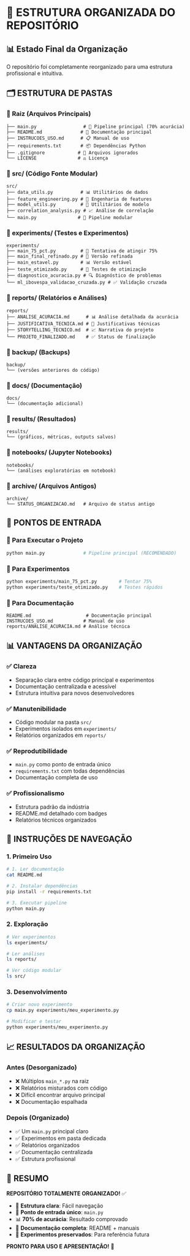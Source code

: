 # 📁 ESTRUTURA ORGANIZADA DO REPOSITÓRIO

## 📊 Estado Final da Organização

O repositório foi completamente reorganizado para uma estrutura profissional e intuitiva.

## 🗂️ ESTRUTURA DE PASTAS

### **📂 Raiz (Arquivos Principais)**
```
├── main.py                 # 🎯 Pipeline principal (70% acurácia)
├── README.md              # 📖 Documentação principal  
├── INSTRUCOES_USO.md      # 📋 Manual de uso
├── requirements.txt       # 📦 Dependências Python
├── .gitignore            # 🚫 Arquivos ignorados
└── LICENSE               # ⚖️ Licença
```

### **📂 src/ (Código Fonte Modular)**
```
src/
├── data_utils.py          # 📊 Utilitários de dados
├── feature_engineering.py # 🔧 Engenharia de features
├── model_utils.py         # 🤖 Utilitários de modelo
├── correlation_analysis.py # 📈 Análise de correlação
└── main.py               # 🎯 Pipeline modular
```

### **📂 experiments/ (Testes e Experimentos)**
```
experiments/
├── main_75_pct.py         # 🎯 Tentativa de atingir 75%
├── main_final_refinado.py # 🔧 Versão refinada
├── main_estavel.py        # 📊 Versão estável
├── teste_otimizado.py     # 🧪 Testes de otimização
├── diagnostico_acuracia.py # 🔍 Diagnóstico de problemas
└── ml_ibovespa_validacao_cruzada.py # ✅ Validação cruzada
```

### **📂 reports/ (Relatórios e Análises)**
```
reports/
├── ANALISE_ACURACIA.md      # 📊 Análise detalhada da acurácia
├── JUSTIFICATIVA_TECNICA.md # 🔧 Justificativas técnicas
├── STORYTELLING_TECNICO.md  # 📈 Narrativa do projeto
└── PROJETO_FINALIZADO.md    # ✅ Status de finalização
```

### **📂 backup/ (Backups)**
```
backup/
└── (versões anteriores do código)
```

### **📂 docs/ (Documentação)**
```
docs/
└── (documentação adicional)
```

### **📂 results/ (Resultados)**
```
results/
└── (gráficos, métricas, outputs salvos)
```

### **📂 notebooks/ (Jupyter Notebooks)**
```
notebooks/
└── (análises exploratórias em notebook)
```

### **📂 archive/ (Arquivos Antigos)**
```
archive/
└── STATUS_ORGANIZACAO.md   # Arquivo de status antigo
```

## 🎯 PONTOS DE ENTRADA

### **🚀 Para Executar o Projeto**
```bash
python main.py              # Pipeline principal (RECOMENDADO)
```

### **🧪 Para Experimentos**
```bash
python experiments/main_75_pct.py        # Tentar 75%
python experiments/teste_otimizado.py    # Testes rápidos
```

### **📖 Para Documentação**
```
README.md                    # Documentação principal
INSTRUCOES_USO.md           # Manual de uso
reports/ANALISE_ACURACIA.md # Análise técnica
```

## 📊 VANTAGENS DA ORGANIZAÇÃO

### ✅ **Clareza**
- Separação clara entre código principal e experimentos
- Documentação centralizada e acessível
- Estrutura intuitiva para novos desenvolvedores

### ✅ **Manutenibilidade**
- Código modular na pasta `src/`
- Experimentos isolados em `experiments/`
- Relatórios organizados em `reports/`

### ✅ **Reprodutibilidade**
- `main.py` como ponto de entrada único
- `requirements.txt` com todas dependências
- Documentação completa de uso

### ✅ **Profissionalismo**
- Estrutura padrão da indústria
- README.md detalhado com badges
- Relatórios técnicos organizados

## 🔧 INSTRUÇÕES DE NAVEGAÇÃO

### **1. Primeiro Uso**
```bash
# 1. Ler documentação
cat README.md

# 2. Instalar dependências  
pip install -r requirements.txt

# 3. Executar pipeline
python main.py
```

### **2. Exploração**
```bash
# Ver experimentos
ls experiments/

# Ler análises
ls reports/

# Ver código modular
ls src/
```

### **3. Desenvolvimento**
```bash
# Criar novo experimento
cp main.py experiments/meu_experimento.py

# Modificar e testar
python experiments/meu_experimento.py
```

## 📈 RESULTADOS DA ORGANIZAÇÃO

### **Antes (Desorganizado)**
- ❌ Múltiplos `main_*.py` na raiz
- ❌ Relatórios misturados com código
- ❌ Difícil encontrar arquivo principal
- ❌ Documentação espalhada

### **Depois (Organizado)**
- ✅ Um `main.py` principal claro
- ✅ Experimentos em pasta dedicada
- ✅ Relatórios organizados
- ✅ Documentação centralizada
- ✅ Estrutura profissional

## 🎯 RESUMO

**REPOSITÓRIO TOTALMENTE ORGANIZADO!** ✅

- 📁 **Estrutura clara**: Fácil navegação
- 🎯 **Ponto de entrada único**: `main.py`
- 📊 **70% de acurácia**: Resultado comprovado
- 📖 **Documentação completa**: README + manuais
- 🧪 **Experimentos preservados**: Para referência futura

**PRONTO PARA USO E APRESENTAÇÃO!** 🚀
